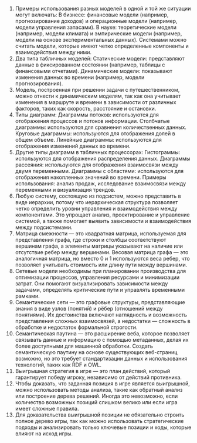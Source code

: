 1) Примеры использования разных моделей в одной и той же ситуации могут включать:
В бизнесе: финансовые модели (например, прогнозирование доходов) и операционные модели (например, модели управления запасами).
В науке: теоретические модели (например, модели климата) и эмпирические модели (например, модели на основе экспериментальных данных). Системами можно считать модели, которые имеют четко определенные компоненты и взаимодействия между ними.
2) Два типа табличных моделей:
Статические модели: представляют данные в фиксированном состоянии (например, таблицы с финансовыми отчетами).
Динамические модели: показывают изменения данных во времени (например, модели прогнозирования).
3) Модель, построенная при решении задачи с путешественником, можно отнести к динамическим моделям, так как она учитывает изменения в маршруте и времени в зависимости от различных факторов, таких как скорость, расстояние и остановки.
4) Типы диаграмм:
Диаграммы потоков: используются для отображения процессов и потоков информации.
Столбчатые диаграммы: используются для сравнения количественных данных.
Круговые диаграммы: используются для отображения долей в общем объеме.
Линейные диаграммы: используются для отображения изменений данных во времени.
5) Другие типы диаграмм в табличных процессорах:
Гистограммы: используются для отображения распределения данных.
Диаграммы рассеяния: используются для отображения взаимосвязи между двумя переменными.
Диаграммы с областями: используются для отображения накопленных значений во времени.
Примеры использования: анализ продаж, исследование взаимосвязи между переменными и визуализация трендов.
6) Любую систему, состоящую из подсистем, можно представить в виде иерархии, потому что иерархическая структура позволяет четко определить уровни управления и взаимодействия между компонентами. Это упрощает анализ, проектирование и управление системой, а также помогает выявить зависимости и взаимодействия между подсистемами.
7) Матрица смежности — это квадратная матрица, используемая для представления графа, где строки и столбцы соответствуют вершинам графа, а элементы матрицы указывают на наличие или отсутствие ребер между вершинами. Весовая матрица графа — это аналогичная матрица, но вместо 0 и 1 используются веса ребер, что позволяет учитывать стоимость или длину пути между вершинами.
8) Сетевые модели необходимы при планировании производства для оптимизации процессов, управления ресурсами и минимизации затрат. Они помогают визуализировать зависимости между задачами, определять критические пути и управлять временными рамками.
9) Семантические сети — это графовые структуры, представляющие знания в виде узлов (понятий) и рёбер (отношений между понятиями). Их достоинства включают наглядность и возможность представления сложных взаимосвязей, а недостатки — сложность в обработке и недостаток формальной строгости.
10) Семантическая паутина — это расширение веба, которое позволяет связывать данные и информацию с помощью метаданных, делая их более доступными для машинной обработки. Создать семантическую паутину на основе существующих веб-страниц возможно, но это требует стандартизации данных и использования технологий, таких как RDF и OWL.
11) Выигрышная стратегия в игре — это план действий, который гарантирует победу игроку, независимо от действий противника. 
12) Чтобы доказать, что заданная позиция в игре является выигрышной, можно использовать методы анализа, такие как обратный анализ или построение дерева решений. Иногда это невозможно, если количество возможных позиций слишком велико или если игра имеет сложные правила.
13) Для доказательства выигрышной позиции не обязательно строить полное дерево игры, так как можно использовать стратегические подходы и анализировать только ключевые позиции и ходы, которые влияют на исход игры.